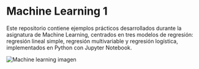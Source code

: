# Machine Learning 1
Este repositorio contiene ejemplos prácticos desarrollados durante la asignatura de Machine Learning, centrados en tres modelos de regresión: regresión lineal simple, regresión multivariable y regresión logística, implementados en Python con Jupyter Notebook.

![Machine learning imagen](https://github.com/user-attachments/assets/71097336-53d1-4fcf-964c-b85765d06b80)
